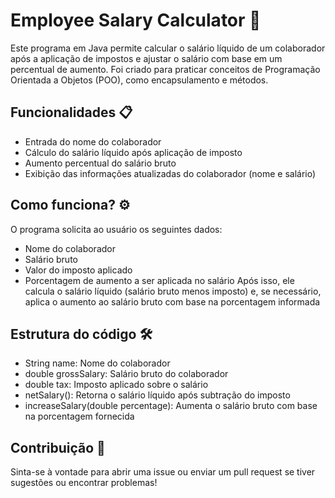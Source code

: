 # Employee Salary Calculator 💼
Este programa em Java permite calcular o salário líquido de um colaborador após a aplicação de impostos e ajustar o salário com base em um percentual de aumento. Foi criado para praticar conceitos de Programação Orientada a Objetos (POO), como encapsulamento e métodos.

## Funcionalidades 📋
- Entrada do nome do colaborador
- Cálculo do salário líquido após aplicação de imposto
- Aumento percentual do salário bruto
- Exibição das informações atualizadas do colaborador (nome e salário)

## Como funciona? ⚙️
O programa solicita ao usuário os seguintes dados:
- Nome do colaborador
- Salário bruto
- Valor do imposto aplicado
- Porcentagem de aumento a ser aplicada no salário
Após isso, ele calcula o salário líquido (salário bruto menos imposto) e, se necessário, aplica o aumento ao salário bruto com base na porcentagem informada

## Estrutura do código 🛠️
- String name: Nome do colaborador
- double grossSalary: Salário bruto do colaborador
- double tax: Imposto aplicado sobre o salário
- netSalary(): Retorna o salário líquido após subtração do imposto
- increaseSalary(double percentage): Aumenta o salário bruto com base na porcentagem fornecida

## Contribuição 🤝
Sinta-se à vontade para abrir uma issue ou enviar um pull request se tiver sugestões ou encontrar problemas!
